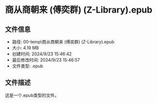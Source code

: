 ﻿# 商从商朝来 (傅奕群) (Z-Library).epub

## 文件信息
- 路径: 00-temp\商从商朝来 (傅奕群) (Z-Library).epub
- 大小: 4.19 MB
- 创建时间: 2024/9/23 15:46:42
- 最后修改时间: 2024/9/23 15:46:57
- 文件类型: .epub

## 文件描述
这是一个.epub类型的文件。

